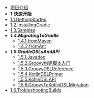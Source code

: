 * [项目介绍](7.5.1/项目介绍.md)
* **1.快速开始**
* [1.1.GettingStarted](7.5.1/快速开始/GettingStarted.md)
* [1.2.InstallingGradle](7.5.1/快速开始/InstallingGradle.md)
* [1.3.Samples](7.5.1/快速开始/Samples.md)
* ***1.4.MigratingToGradle***
  * [1.4.1.fromMaven](7.5.1/快速开始/MigratingToGradle/fromMaven.md)
  * [1.4.2.fromAnt](7.5.1/快速开始/MigratingToGradle/fromAnt.md)
* ***1.5.GradleDSLsAndAPI***
  * [1.5.1.Javadoc](7.5.1/快速开始/MigratingToGradle/fromMaven.md)
  * [1.5.2.Groovy构建脚本入门](7.5.1/快速开始/1.5.GradleDSLsAndAPI/1.5.2.Groovy构建脚本入门.md)
  * [1.5.3.GroovyDSLReference](7.5.1/快速开始/1.5.GradleDSLsAndAPI/1.5.3.GroovyDSL参考.md)
  * [1.5.4.KotlinDSLPrimer](7.5.1/快速开始/MigratingToGradle/fromAnt.md)
  * [1.5.5.KotlinDSLAPI](7.5.1/快速开始/MigratingToGradle/fromAnt.md)
  * [1.5.6.GroovyToKotlinDSLMigration](7.5.1/快速开始/MigratingToGradle/fromAnt.md)
* [1.6.TrobleshootingBuilds](7.5.1/快速开始/Samples.md)
